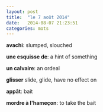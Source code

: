 ```yaml
---
layout: post
title:  "le 7 août 2014"
date:   2014-08-07 21:23:51
categories: mots
---
```


**avachi**: slumped, slouched

**une esquisse de**: a hint of something

**un calvaire**: an ordeal

**glisser** slide, glide, have no effect on

**appât**: bait

**mordre à l'hameçon**: to take the bait
